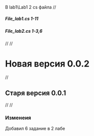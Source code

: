 В lab1\Lab1 2 cs файла
//
<h5>File_lab1.cs 1-11 </h5>
<h5>File_lab2.cs 1-3,6</h5>
//
// <h1> Новая версия 0.0.2 </h1>
// <h2> Старя версия 0.0.1 </h2>
//
//<h3>Изменеия</h3>
<p>Добавил 6 задание в 2 лабе</p>


